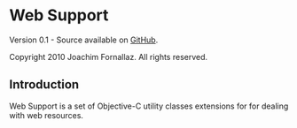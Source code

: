 Web Support
===========

Version 0.1 - Source available on [GitHub](http://github.com/fjoachim/websupport).

Copyright 2010 Joachim Fornallaz. All rights reserved.


Introduction
------------

Web Support is a set of Objective-C utility classes extensions for for dealing with web resources.